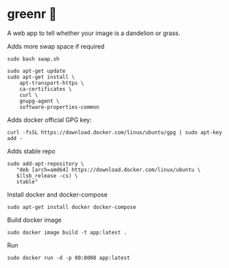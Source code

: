 # greenr 🍃
A web app to tell whether your image is a dandelion or grass.

Adds more swap space if required
```
sudo bash swap.sh
```

```
sudo apt-get update
sudo apt-get install \
    apt-transport-https \
    ca-certificates \
    curl \
    gnupg-agent \
    software-properties-common
```
Adds docker official GPG key:
```
curl -fsSL https://download.docker.com/linux/ubuntu/gpg | sudo apt-key add -
```
Adds stable repo
```
sudo add-apt-repository \
   "deb [arch=amd64] https://download.docker.com/linux/ubuntu \
   $(lsb_release -cs) \
   stable"
```
Install docker and docker-compose
```
sudo apt-get install docker docker-compose
```
Build docker image
```
sudo docker image build -t app:latest .
```
Run 
```
sudo docker run -d -p 80:8008 app:latest
```